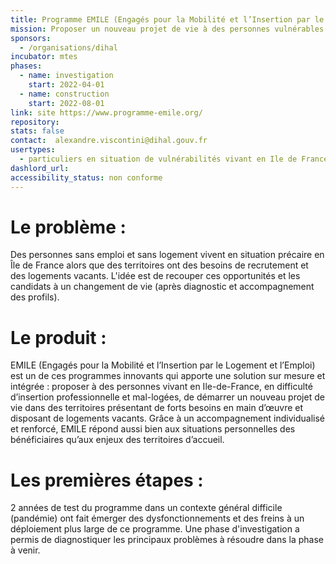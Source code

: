 ```yaml
---
title: Programme EMILE (Engagés pour la Mobilité et l’Insertion par le Logement et l’Emploi)
mission: Proposer un nouveau projet de vie à des personnes vulnérables via un changement de logement et de parcours professionnel
sponsors: 
  - /organisations/dihal
incubator: mtes
phases:
  - name: investigation
    start: 2022-04-01 
  - name: construction
    start: 2022-08-01
link: site https://www.programme-emile.org/
repository: 
stats: false
contact:  alexandre.viscontini@dihal.gouv.fr 
usertypes:
  - particuliers en situation de vulnérabilités vivant en Ile de France
dashlord_url: 
accessibility_status: non conforme
---
```

# Le problème : 
Des personnes sans emploi et sans logement vivent en situation précaire en Île de France alors que des territoires ont des besoins de recrutement et des logements vacants. L'idée est de recouper ces opportunités et les candidats à un changement de vie (après diagnostic et accompagnement des profils).

# Le produit :
EMILE (Engagés pour la Mobilité et l’Insertion par le Logement et l’Emploi) est un de ces programmes innovants qui apporte une solution sur mesure et intégrée : proposer à des personnes vivant en Ile-de-France, en difficulté d’insertion professionnelle et mal-logées, de démarrer un nouveau projet de vie dans des territoires présentant de forts besoins en main d’œuvre et disposant de logements vacants. Grâce à un accompagnement individualisé et renforcé, EMILE répond aussi bien aux situations personnelles des bénéficiaires qu’aux enjeux des territoires d’accueil.

# Les premières étapes :
2 années de test du programme dans un contexte général difficile (pandémie) ont fait émerger des dysfonctionnements et des freins à un déploiement plus large de ce programme. Une phase d'investigation a permis de diagnostiquer les principaux problèmes à résoudre dans la phase à venir.
